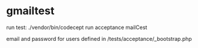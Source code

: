# gmailtest

run test: ./vendor/bin/codecept run acceptance mailCest

email and password for users defined in /tests/acceptance/_bootstrap.php
